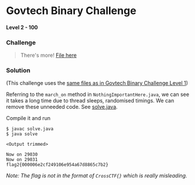 # Govtech Binary Challenge 
#### Level 2 - 100

### Challenge
> There's more!
[File here](../Govtech_Binary_Challenge_Level_1-govtech_75/dist.zip)

### Solution

(This challenge uses the [same files as in Govtech Binary Challenge Level 1](../Govtech_Binary_Challenge_Level_1-govtech_75/dist-decompiled))

Referring to the `march_on` method in `NothingImportantHere.java`, we can see it takes a long time due to thread sleeps, randomised timings.
We can remove these unneeded code. See [solve.java](solve.java).

Compile it and run

	$ javac solve.java
	$ java solve

	<Output trimmed>

	Now on 29030
	Now on 29031
	flag2{000006e2cf249106e954a67d8865c7b2}

*Note: The flag is not in the format of `CrossCTF{}` which is really misleading.*